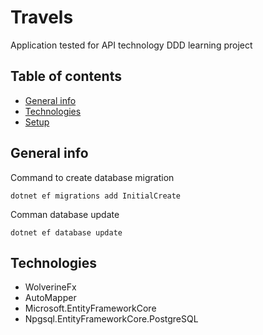 # Travels
Application tested for API technology
DDD learning project

## Table of contents
* [General info](#general-info)
* [Technologies](#technologies)
* [Setup](#setup)



## General info

Command to create database migration
```
dotnet ef migrations add InitialCreate
```

Comman database update
```
dotnet ef database update
```

## Technologies
 * WolverineFx
 * AutoMapper
 * Microsoft.EntityFrameworkCore
 * Npgsql.EntityFrameworkCore.PostgreSQL
